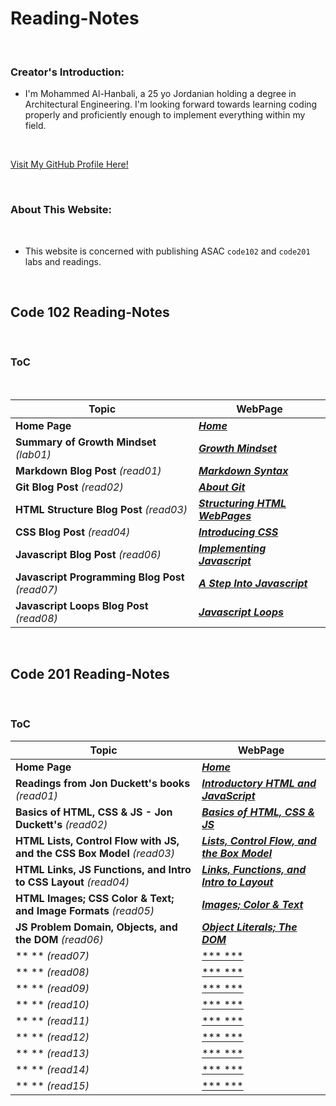 # Reading-Notes

<br>

### Creator's Introduction:

- I'm Mohammed Al-Hanbali, a 25 yo Jordanian holding a degree in Architectural Engineering.
 I'm looking forward towards learning coding properly and proficiently enough to implement everything within my field.

<br>

[Visit My GitHub Profile Here!](https://github.com/Moha-AlHanbali)

<br>

### About This Website:

<br>

- This website is concerned with publishing ASAC `code102` and `code201` labs and readings.

<br>

## Code 102 Reading-Notes

<br>

### ToC

<br>

**Topic**                                         |   **WebPage**
--------------------------------------------------|--------------------------------------------------
**Home Page**                                     |  [***Home***](README.md)
**Summary of Growth Mindset** *(lab01)*           |  [***Growth Mindset***](lab01.md)
**Markdown Blog Post** *(read01)*                 |  [***Markdown Syntax***](read01.md)
**Git Blog Post** *(read02)*                      |  [***About Git***](read02.md)
**HTML Structure Blog Post** *(read03)*           |  [***Structuring HTML WebPages***](read03.md)
**CSS Blog Post** *(read04)*                      |  [***Introducing CSS***](read04.md)
**Javascript Blog Post** *(read06)*               |  [***Implementing Javascript***](read06.md)
**Javascript Programming Blog Post** *(read07)*   |  [***A Step Into Javascript***](read07.md)
**Javascript Loops Blog Post** *(read08)*         |  [***Javascript Loops***](read08.md)

<br>

## Code 201 Reading-Notes

<br>

### ToC

**Topic**                                         |   **WebPage**
--------------------------------------------------|--------------------------------------------------
**Home Page**                                     |  [***Home***](README.md)
**Readings from Jon Duckett's books** *(read01)*  |  [***Introductory HTML and JavaScript***](class-01.md)
**Basics of HTML, CSS & JS - Jon Duckett's** *(read02)* |  [***Basics of HTML, CSS & JS***](class-02.md)
**HTML Lists, Control Flow with JS, and the CSS Box Model** *(read03)* |  [***Lists, Control Flow, and the Box Model***](class-03.md)
**HTML Links, JS Functions, and Intro to CSS Layout** *(read04)* |  [***Links, Functions, and Intro to Layout***](class-04.md)
**HTML Images; CSS Color & Text; and Image Formats** *(read05)* |  [***Images; Color & Text***](class-05.md)
**JS Problem Domain, Objects, and the DOM** *(read06)* |  [***Object Literals; The DOM***](class-06.md)
** ** *(read07)*                                  |  [*** ***](.md)
** ** *(read08)*                                  |  [*** ***](.md)
** ** *(read09)*                                  |  [*** ***](.md)
** ** *(read10)*                                  |  [*** ***](.md)
** ** *(read11)*                                  |  [*** ***](.md)
** ** *(read12)*                                  |  [*** ***](.md)
** ** *(read13)*                                  |  [*** ***](.md)
** ** *(read14)*                                  |  [*** ***](.md)
** ** *(read15)*                                  |  [*** ***](.md)
